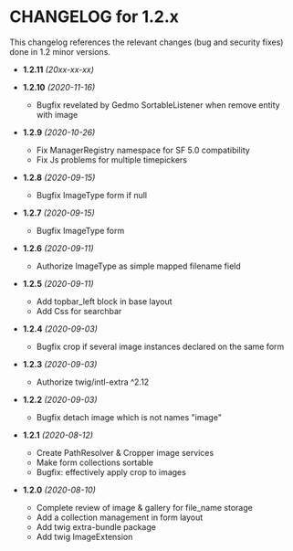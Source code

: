 CHANGELOG for 1.2.x
===================

This changelog references the relevant changes (bug and security fixes) done
in 1.2 minor versions.

* **1.2.11** *(20xx-xx-xx)*


* **1.2.10** *(2020-11-16)*
    * Bugfix revelated by Gedmo SortableListener when remove entity with image

* **1.2.9** *(2020-10-26)*
    * Fix ManagerRegistry namespace for SF 5.0 compatibility
    * Fix Js problems for multiple timepickers

* **1.2.8** *(2020-09-15)*
    * Bugfix ImageType form if null

* **1.2.7** *(2020-09-15)*
    * Bugfix ImageType form

* **1.2.6** *(2020-09-11)*
    * Authorize ImageType as simple mapped filename field

* **1.2.5** *(2020-09-11)*
    * Add topbar_left block in base layout
    * Add Css for searchbar

* **1.2.4** *(2020-09-03)*
    * Bugfix crop if several image instances declared on the same form

* **1.2.3** *(2020-09-03)*
    * Authorize twig/intl-extra ^2.12

* **1.2.2** *(2020-09-03)*
    * Bugfix detach image which is not names "image"

* **1.2.1** *(2020-08-12)*
    * Create PathResolver & Cropper image services
    * Make form collections sortable
    * Bugfix: effectively apply crop to images

* **1.2.0** *(2020-08-10)*
    * Complete review of image & gallery for file_name storage
    * Add a collection management in form layout
    * Add twig extra-bundle package
    * Add twig ImageExtension


